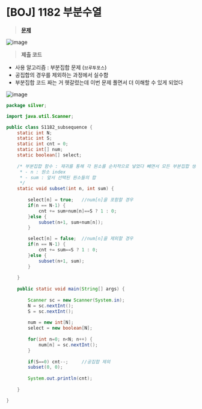 # [BOJ] 1182 부분수열
> **[문제](https://www.acmicpc.net/problem/1182)**
> 

![image](https://user-images.githubusercontent.com/80896077/174596172-c9fa0d79-facc-4a46-a68e-603479757149.png)


> **제출 코드**
> 
- 사용 알고리즘 : 부분집합 문제 (`브루투포스`)
- 공집합의 경우를 제외하는 과정에서 실수함
- 부분집합 코드 짜는 거 헷갈렸는데 이번 문제 풀면서 더 이해할 수 있게 되었다

![image](https://user-images.githubusercontent.com/80896077/174596210-746ade36-f8bc-4331-92d1-edab22f35324.png)


```java
package silver;

import java.util.Scanner;

public class S1182_subsequence {
	static int N;
	static int S;
	static int cnt = 0;	
	static int[] num;
	static boolean[] select;
	
	/* 부분집합 함수 : 재귀를 통해 각 원소를 순차적으로 넣었다 빼면서 모든 부분집합 생성
	 * - n : 원소 index
	 * - sum : 앞서 선택된 원소들의 합
	 */ 
	static void subset(int n, int sum) {
		
		select[n] = true;	//num[n]을 포함할 경우
		if(n == N-1) {
			cnt += sum+num[n]==S ? 1 : 0;
		}else {
			subset(n+1, sum+num[n]);
		}

		select[n] = false;	//num[n]을 제외할 경우
		if(n == N-1) {
			cnt += sum==S ? 1 : 0;
		}else {
			subset(n+1, sum);
		}
		
	}
	
	public static void main(String[] args) {
		
		Scanner sc = new Scanner(System.in);
		N = sc.nextInt();
		S = sc.nextInt();
		
		num = new int[N];
		select = new boolean[N];
		
		for(int n=0; n<N; n++) {
			num[n] = sc.nextInt();
		}
		
		if(S==0) cnt--;		//공집합 제외
		subset(0, 0);
		
		System.out.println(cnt);
		
	}

}
```
